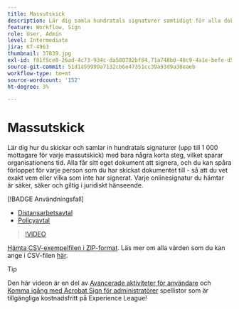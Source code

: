 ```yaml
---
title: Massutskick
description: Lär dig samla hundratals signaturer samtidigt för alla dokument i bara några korta steg
feature: Workflow, Sign
role: User, Admin
level: Intermediate
jira: KT-4963
thumbnail: 37839.jpg
exl-id: f81f5ce8-26ad-4c73-934c-da580782bf84,71a748b0-48c9-4a1e-befe-d5f311d6c05e
source-git-commit: 51d1a59999a7132cb6e47351cc39a93d9a38eaeb
workflow-type: tm+mt
source-wordcount: '152'
ht-degree: 3%

---
```


# Massutskick

Lär dig hur du skickar och samlar in hundratals signaturer (upp till 1 000 mottagare för varje massutskick) med bara några korta steg, vilket sparar organisationens tid. Alla får sitt eget dokument att signera, och du kan spåra förloppet för varje person som du har skickat dokumentet till - så att du vet exakt vem eller vilka som inte har signerat. Varje onlinesignatur du hämtar är säker, säker och giltig i juridiskt hänseende.

[!BADGE Användningsfall]

* [Distansarbetsavtal](https://experienceleague.adobe.com/docs/document-cloud-learn/sign-learning-hub/expand/recipes/gov/usecasegovtelework.html?lang=sv-SE)
* [Policyavtal](https://experienceleague.adobe.com/docs/document-cloud-learn/sign-learning-hub/expand/recipes/com/usecasecompolicy.html?lang=sv-SE)

>[!VIDEO](https://video.tv.adobe.com/v/33655?quality=12&learn=on&hidetitle=true)

[Hämta CSV-exempelfilen i ZIP-format](../assets/sendInBulkSample.zip). Läs mer om alla värden som du kan ange i CSV-filen [här](https://helpx.adobe.com/se/sign/adv-user/send-in-bulk/send-with-csv.html).

>[!TIP]
>
>Den här videon är en del av [Avancerade aktiviteter för användare](https://experienceleague.adobe.com/sv/playlists/acrobat-sign-perform-advanced-tasks-business-users) och [Komma igång med Acrobat Sign för administratörer](https://experienceleague.adobe.com/sv/playlists/acrobat-sign-get-started-administrators) spellistor som är tillgängliga kostnadsfritt på Experience League!
